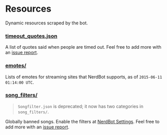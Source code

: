 # Resources
Dynamic resources scraped by the bot.

### [timeout_quotes.json](timeout_quotes.json)
A list of quotes said when people are timed out. Feel free to add more with an [issue report](//github.com/NerdBotTV/Resources/issues/new).

### [emotes/](emotes)
Lists of emotes for streaming sites that NerdBot supports, as of `2015-06-11 01:14:00 UTC`.

### [song_filters/](song_filters)
> `Songfilter.json` is deprecated; it now has two categories in `song_filters/`.

Globally banned songs. Enable the filters at [NerdBot Settings](//nerdbot.tv/settings). Feel free to add more with an [issue report](//github.com/NerdBotTV/Resources/issues/new).
